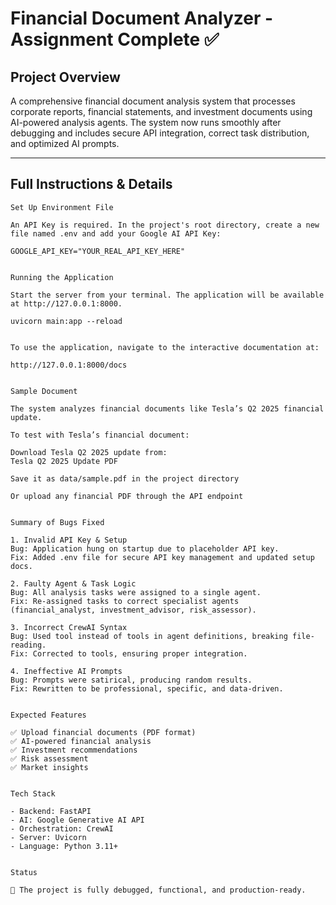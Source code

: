 # Financial Document Analyzer - Assignment Complete ✅

## Project Overview
A comprehensive financial document analysis system that processes corporate reports, financial statements, and investment documents using AI-powered analysis agents.
The system now runs smoothly after debugging and includes secure API integration, correct task distribution, and optimized AI prompts.

---

## Full Instructions & Details

```text
Set Up Environment File

An API Key is required. In the project's root directory, create a new file named .env and add your Google AI API Key:

GOOGLE_API_KEY="YOUR_REAL_API_KEY_HERE"


Running the Application

Start the server from your terminal. The application will be available at http://127.0.0.1:8000.

uvicorn main:app --reload


To use the application, navigate to the interactive documentation at:

http://127.0.0.1:8000/docs


Sample Document

The system analyzes financial documents like Tesla’s Q2 2025 financial update.

To test with Tesla’s financial document:

Download Tesla Q2 2025 update from:
Tesla Q2 2025 Update PDF

Save it as data/sample.pdf in the project directory

Or upload any financial PDF through the API endpoint


Summary of Bugs Fixed

1. Invalid API Key & Setup
Bug: Application hung on startup due to placeholder API key.
Fix: Added .env file for secure API key management and updated setup docs.

2. Faulty Agent & Task Logic
Bug: All analysis tasks were assigned to a single agent.
Fix: Re-assigned tasks to correct specialist agents (financial_analyst, investment_advisor, risk_assessor).

3. Incorrect CrewAI Syntax
Bug: Used tool instead of tools in agent definitions, breaking file-reading.
Fix: Corrected to tools, ensuring proper integration.

4. Ineffective AI Prompts
Bug: Prompts were satirical, producing random results.
Fix: Rewritten to be professional, specific, and data-driven.


Expected Features

✅ Upload financial documents (PDF format)
✅ AI-powered financial analysis
✅ Investment recommendations
✅ Risk assessment
✅ Market insights


Tech Stack

- Backend: FastAPI
- AI: Google Generative AI API
- Orchestration: CrewAI
- Server: Uvicorn
- Language: Python 3.11+


Status

🚀 The project is fully debugged, functional, and production-ready.
